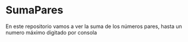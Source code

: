# SumaPares
En este repositorio vamos a ver la suma de los números pares, hasta un numero máximo digitado por consola
